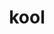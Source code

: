 ---
blog: https://blog.kool.dev/
codehost: https://github.com/https://github.com/kool-dev
logohandle: kooldev
sort: kool
title: kool
twitter: https://x.com/devwithkool
website: https://kool.dev/
---